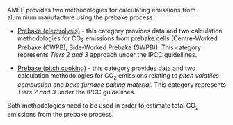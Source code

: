 AMEE provides two methodologies for calculating emissions from aluminium
manufacture using the prebake process.

  - [Prebake (electrolysis)](Aluminium_prebake_electrolysis) - this
    category provides data and two calculation methodologies for CO<sub>2</sub>
    emissions from prebake cells (Centre-Worked Prebake (CWPB),
    Side-Worked Prebake (SWPB)). This category represents *Tiers 2 and
    3* approach under the IPCC guideliines.

<!-- end list -->

  - [Prebake (pitch cooking)](Aluminium_prebake_pitchcooking) - this
    category provides data and two calculation methodologies for CO<sub>2</sub>
    emissions relating to *pitch volatiles combustion* and *bake furnace
    paking material*. This category represents *Tiers 2 and 3* under the
    IPCC guideliines.

Both methodologies need to be used in order to estimate total CO<sub>2</sub>
emissions from the prebake process.
